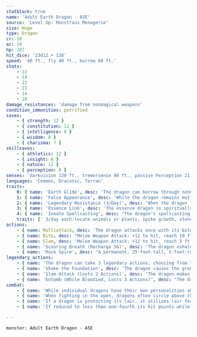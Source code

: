 ```yaml
---
statblock: true
name: 'Adult Earth Dragon - A5E'
source: 'Level Up: Monstrous Menagerie'
size: Huge
type: Dragon
cr: 18
ac: 19
hp: 287
hit_dice: '23d12 + 138'
speed: '40 ft., fly 40 ft., burrow 60 ft.'
stats:
    - 22
    - 14
    - 22
    - 22
    - 14
    - 20
damage_resistances: 'damage from nonmagical weapons'
condition_immunities: petrified
saves:
    - { strength: 12 }
    - { constitution: 12 }
    - { intelligence: 8 }
    - { wisdom: 8 }
    - { charisma: 7 }
skillsaves:
    - { athletics: 12 }
    - { insight: 8 }
    - { nature: 12 }
    - { perception: 8 }
senses: 'darkvision 120 ft., tremorsense 90 ft., passive Perception 21'
languages: 'Common, Draconic, Terran'
traits:
    0: { name: 'Earth Glide', desc: 'The dragon can burrow through nonmagical, unworked earth and stone without disturbing it.' }
    1: { name: 'False Appearance', desc: 'While the dragon remains motionless within its linked area, it is indistinguishable from a natural rocky outcropping.' }
    2: { name: 'Legendary Resistance (3/Day)', desc: 'When the dragon fails a saving throw, it can choose to succeed instead. When it does, it becomes more like rock. Its movement is halved until the end of its next turn.' }
    3: { name: 'Essence Link', desc: 'The essence dragon is spiritually linked to a specific area or landmark. The dragon gains no benefit from a long rest when more than 1 mile away from its linked area. If the dragon dies, the area it is linked to loses its vital essence until it forms a new essence dragon, which can take centuries. When a creature first enters an area that has lost its vital essence in this way, they gain a level of fatigue and a level of strife. This fatigue and strife can be removed only by completing a long rest outside the area.' }
    4: { name: 'Innate Spellcasting', desc: "The dragon's spellcasting ability is Charisma (save DC 15). It can innately cast the following spells, requiring no material components." }
    traits: [' 3/day each:locate animals or plants, spike growth, stone shape, wall of stone']
actions:
    - { name: Multiattack, desc: 'The dragon attacks once with its bite and twice with its slam. In place of its bite attack, it can use Rock Spire.' }
    - { name: Bite, desc: "Melee Weapon Attack: +12 to hit, reach 10 ft., one target. Hit: 28 (4d10 + 6) piercing damage. Instead of dealing piercing damage, the dragon can grapple the target (escape DC 20), and a Large or smaller creature grappled in this way is restrained. While grappling a creature, the dragon can't bite another target." }
    - { name: Slam, desc: 'Melee Weapon Attack: +12 to hit, reach 5 ft., one target. Hit: 19 (3d8 + 6) bludgeoning damage.' }
    - { name: 'Scouring Breath (Recharge 56)', desc: 'The dragon exhales scouring sand and stones in a 60-foot cone. Each creature in that area makes a DC 20 Dexterity saving throw, taking 56 (16d6) slashing damage on a failed save or half damage on a success. A creature that fails the save is also blinded until the end of its next turn.' }
    - { name: 'Rock Spire', desc: "A permanent, 25-foot-tall, 5-foot-radius spire of rock magically rises from a point on the ground within 60 feet. A creature in the spire's area when it appears makes a DC 19 Dexterity saving throw, taking 13 (3d8) piercing damage on a failure or half damage on a success. A creature that fails this saving throw by 10 or more is impaled at the top of the spire. A creature can use an action to make a DC 12 Strength check, freeing the implaced creature on a success. The impaled creature is also freed if the spire is destroyed. The spire is an object with AC 16, 30 hit points and immunity to poison and psychic damage." }
legendary_actions:
    - { name: 'The dragon can take 3 legendary actions, choosing from the options below', desc: "Only one legendary action can be used at a time and only at the end of another creature's turn. It regains spent legendary actions at the start of its turn." }
    - { name: 'Shake the Foundation', desc: 'The dragon causes the ground to roil, creating a permanent, 40-foot-radius area of difficult terrain centered on a point the dragon can see. If the dragon is bloodied, creatures in the area make a DC 20 Dexterity saving throw, falling prone on a failure.' }
    - { name: 'Slam Attack (Costs 2 Actions)', desc: 'The dragon makes a slam attack.' }
    - { name: 'Entomb (While Bloodied, Costs 3 Actions)', desc: "The dragon targets a creature on the ground within 60 feet, forcing it to make a DC 15 Dexterity saving throw. On a failure, the creature is magically entombed 5 feet under the earth. While entombed, the target is blinded, restrained, and can't breathe. A creature can use an action to make a DC 15 Strength check, freeing an entombed creature on a success." }
combat:
    - { name: 'While individual dragons have their own personalities and tactics, most rely heavily on their breath weapons', desc: 'They use them whenever they can, preferably from maximum distance and while flying above their enemies.' }
    - { name: 'When fighting in the open, dragons often circle above their enemies as they wait for their breath weapons to recharge', desc: "They only close to melee if their enemies deal significant damage with ranged attacks, or if they can savage an enemy cut off from its allies. Once bloodied, dragons become more aggressive, attacking with bite and claws when their breath weapons aren't available." }
    - { name: 'If a dragon is protecting its lair, it utilizes lair features, traps, allies, and architecture such as escape tunnels to keep up a hit-and-run fight, reappearing only when it has a fully-recharged breath weapon', desc: 'If the dragon is forced into melee combat, it uses its bite and claws against a single foe. If it has legendary actions like Roar and Wing Attack, it uses them to disperse its other enemies.' }
    - { name: 'If reduced to less than one-fourth its hit points while fighting in the open, a dragon flies away', desc: 'However, it fights to the death to defend its lair, unless it can regain the upper hand through tricks or bargains.' }

---
```

```statblock
monster: Adult Earth Dragon - A5E
```
